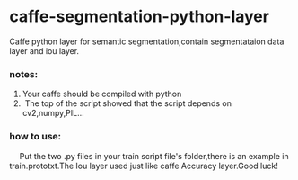 # caffe-segmentation-python-layer
Caffe python layer for semantic segmentation,contain segmentataion data layer and iou layer.
### notes:
1.  Your caffe should be compiled with python
2.  The top of the script showed that the script depends on cv2,numpy,PIL...
### how to use:
&emsp;
Put the two .py files in your train script file's folder,there is an example in train.prototxt.The Iou layer used just like caffe Accuracy layer.Good luck!
